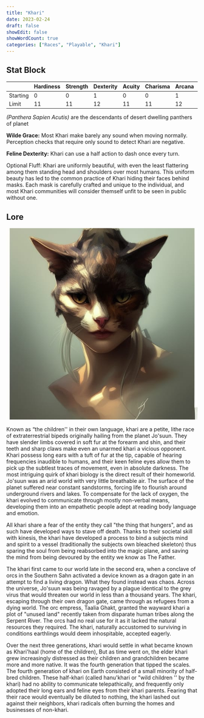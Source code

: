 ```yaml
---
title: "Khari"
date: 2023-02-24
draft: false
showEdit: false
showWordCount: true
categories: ["Races", "Playable", "Khari"]
---
```


## Stat Block

| | Hardiness | Strength | Dexterity | Acuity | Charisma | Arcana | Intelligence | Logic |
| --- | --- | --- | --- | --- | --- | --- | --- | --- |
| Starting | 0 | 0 | 1 | 0 | 0 | 1 | 0 | 0 |
| Limit | 11 | 11 | 12 | 11 | 11 | 12 | 11 | 10 |

*(Panthera Sapien Acutis)* are the descendants of desert dwelling panthers of planet 

**Wilde Grace:** Most Khari make barely any sound when moving normally. Perception checks that require only sound to detect Khari are negative.

**Feline Dexterity:** Khari can use a half action to dash once every turn.

Optional Fluff: Khari are uniformly beautiful, with even the least flattering among them standing head and shoulders over most humans. This uniform beauty has led to the common practice of Khari hiding their faces behind masks. Each mask is carefully crafted and unique to the individual, and most Khari communities will consider themself unfit to be seen in public without one.

## Lore

![Picture of a khari woman](khari-portrait.jpg "Picture of a khari woman")

Known as “the children'' in their own language, khari are a petite, lithe race of extraterrestrial bipeds originally hailing from the planet Jo'suun. They have slender limbs covered in soft fur at the forearm and shin, and their teeth and sharp claws make even an unarmed khari a vicious opponent. Khari possess long ears with a tuft of fur at the tip, capable of hearing frequencies inaudible to humans, and their keen feline eyes allow them to pick up the subtlest traces of movement, even in absolute darkness. The most intriguing quirk of khari biology is the direct result of their homeworld. Jo'suun was an arid world with very little breathable air. The surface of the planet suffered near constant sandstorms, forcing life to flourish around underground rivers and lakes. To compensate for the lack of oxygen, the khari evolved to communicate through mostly non-verbal means, developing them into an empathetic people adept at reading body language and emotion.

All khari share a fear of the entity they call "the thing that hungers", and as such have developed ways to stave off death. Thanks to their societal skill with kinesis, the khari have developed a process to bind a subjects mind and spirit to a vessel (traditionally the subjects own bleached skeleton) thus sparing the soul from being reabsorbed into the magic plane, and saving the mind from being devoured by the entity we know as The Father.

The khari first came to our world late in the second era, when a conclave of orcs in the Southern Sahn activated a device known as a dragon gate in an attempt to find a living dragon. What they found instead was chaos. Across the universe, Jo'suun was being ravaged by a plague identical to the grey virus that would threaten our world in less than a thousand years. The khari, escaping through their own dragon gate, came through as refugees from a dying world. The orc empress, Taalia Ghakt, granted the wayward khari a plot of "unused land" recently taken from disparate human tribes along the Serpent River. The orcs had no real use for it as it lacked the natural resources they required. The khari, naturally accustomed to surviving in conditions earthlings would deem inhospitable, accepted eagerly.

Over the next three generations, khari would settle in what became known as Khari'haal (home of the children), But as time went on, the elder khari grew increasingly distressed as their children and grandchildren became more and more native. It was the fourth generation that tipped the scales. The fourth generation of khari on Earth consisted of a small minority of half-bred children. These half-khari (called hanu'khari or "wild children '' by the khari) had no ability to communicate telepathically, and frequently only adopted their long ears and feline eyes from their khari parents. Fearing that their race would eventually be diluted to nothing, the khari lashed out against their neighbors, khari radicals often burning the homes and businesses of non-khari.
